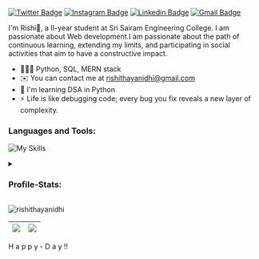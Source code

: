 <!-- <img  align="right" src="" alt="coding gif" height="300" width="400"></img> -->
[![Twitter Badge](https://img.shields.io/twitter/url?url=https%3A%2F%2Ftwitter.com%2Frishithayanidhi&label=%40rishithayanidhi
)](https://x.com/rishithayanidhi)
[![Instagram Badge](https://img.shields.io/badge/rishithayanidhi-%23E4405F.svg?&style=flat-square&logo=instagram&logoColor=white)](https://www.instagram.com/rishithayanidhi/)
 [![Linkedin Badge](https://img.shields.io/badge/-rishithayanidhi-blue?style=flat-square&logo=Linkedin&logoColor=white&link=https://www.linkedin.com/in/rishithayanidhi/)](https://www.linkedin.com/in/rishithayanidhi/) 
[![Gmail Badge](https://img.shields.io/badge/-rishithayanidhi@gmail.com-c14438?style=flat-square&logo=Gmail&logoColor=white&link=mailto:rishithayanidhi@gmail.com)](mailto:rishithayanidhi@gmail.com)

I'm Rishi🤞, a II-year student at Sri Sairam Engineering College. I am passionate about Web development.I am passionate about the path of continuous learning, extending my limits, and participating in social activities that aim to have a constructive impact.

* 🧑🏽‍💻  Python, SQL, MERN stack
* ✉️  You can contact me at [rishithayanidhi@gmail.com](mailto:rishithayanidhi@gmail.com)
* 🧠  I'm learning DSA in Python
* ⚡  Life is like debugging code; every bug you fix reveals a new layer of complexity.


<h3 align="left">Languages and Tools:</h3>

![My Skills](https://skillicons.dev/icons?i=py,cpp,js,mysql,firebase,react,git&theme=dark)

<details>
  <summary><h3>Profile-Stats:</h3></summary>
    <p><img align="left" src="https://github-readme-stats-git-masterrstaa-rickstaa.vercel.app/api/top-langs?username=rishithayanidhi&show_icons=true&locale=en&layout=compact&theme=highcontrast" alt="arishithayanidhi" /></p>
    <br>
    <p>&nbsp;<img align="center" src="https://github-readme-stats-git-masterrstaa-rickstaa.vercel.app/api?username=rishithayanidhi&show_icons=true&locale=en&theme=highcontrast" alt="rishithayanidhi" /></p>

  [![GitHub Streak](https://streak-stats.demolab.com?user=rishithayanidhi&theme=highcontrast)](https://git.io/streak-stats) 
</details>

<p align="left"> <img src="https://komarev.com/ghpvc/?username=rishithayanidhi&label=Profile%20views&color=0e75b6&style=flat" alt="rishithayanidhi" /> </p>

| <img align="center" src="https://github-readme-stats.vercel.app/api?username=rishithayanidhi&show_icons=true&theme=radical"> | <img src="https://github-readme-streak-stats.herokuapp.com/?user=rishithayanidhi&theme=dark"> |
| :----------------------------------------------------------------------------------------------------------------------: | :---------------------------------------------------------------------------------------: |

<p> H a p p y - D a y !! </p>
